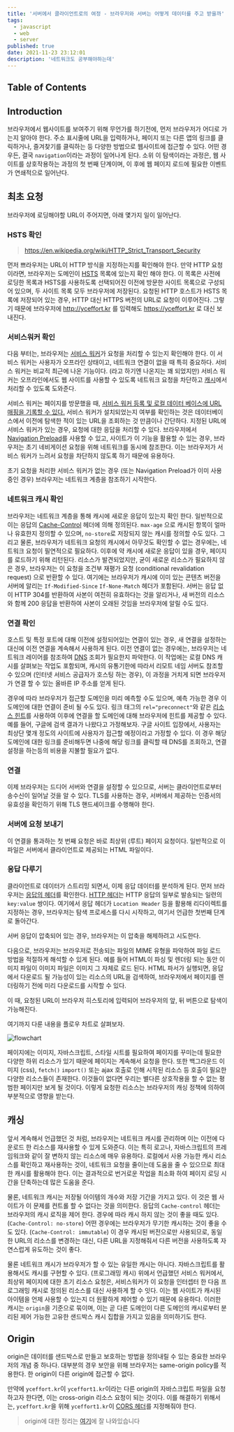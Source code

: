 ```yaml
---
title: '서버에서 클라이언트로의 여정 - 브라우저와 서버는 어떻게 데이터를 주고 받을까'
tags:
  - javascript
  - web
  - server
published: true
date: 2021-11-23 23:12:01
description: '네트워크도 공부해야하는데'
---
```


## Table of Contents

## Introduction

브라우저에서 웹사이트를 보여주기 위해 무언가를 하기전에, 먼저 브라우저가 어디로 가는지 알아야 한다. 주소 표시줄에 URL을 입력하거나, 페이지 또는 다른 앱의 링크를 클릭하거나, 즐겨찾기를 클릭하는 등 다양한 방법으로 웹사이트에 접근할 수 있다. 어떤 경우든, 결국 `navigation`이라는 과정이 일어나게 된다. 소위 이 탐색이라는 과정은, 웹 사이트를 상호작용하는 과정의 첫 번째 단계이며, 이 후에 웹 페이지 로드에 필요한 이벤트가 연쇄적으로 일어난다.

## 최초 요청

브라우저에 로딩해야할 URL이 주어지면, 아래 몇가지 일이 일어난다.

### HSTS 확인

> https://en.wikipedia.org/wiki/HTTP_Strict_Transport_Security

먼저 쁘라우저는 URL이 HTTP 방식을 지정하는지를 확인해야 한다. 만약 HTTP 요청이라면, 브라우저는 도메인이 [HSTS](https://developer.mozilla.org/en-US/docs/Web/HTTP/Headers/Strict-Transport-Security) 목록에 있는지 확인 해야 한다. 이 목록은 사전에 로딩한 목록과 HSTS를 사용하도록 선택되어진 이전에 방문한 사이트 목록으로 구성되어 있으며, 두 사이트 목록 모두 브라우저에 저장된다. 요청된 HTTP 호스트가 HSTS 목록에 저장되어 있는 경우, HTTP 대신 HTTPS 버전의 URL로 요청이 이루어진다. 그렇기 때문에 브라우저에 http://yceffort.kr 를 입력해도 https://yceffort.kr 로 대신 보내진다.

### 서비스워커 확인

다음 부터는, 브라우저는 [서비스 워커](https://developer.mozilla.org/en-US/docs/Web/API/Service_Worker_API)가 요청을 처리할 수 있는지 확인해야 한다. 이 서비스 워커는 사용자가 오프라인 상태이고, 네트워크 연결이 없을 때 특히 중요하다. 서비스 워커는 비교적 최근에 나온 기능이다. (라고 하기엔 나온지는 꽤 되었지만) 서비스 워커는 오프라인에서도 웹 사이트를 사용할 수 있도록 네트워크 요청을 차단하고 [캐시](https://developer.mozilla.org/en-US/docs/Web/API/Cache)에서 처리할 수 있도록 도와준다.

서비스 워커는 페이지를 방문했을 때, [서비스 워커 등록 및 로컬 데이터 베이스에 URL 매핑을 기록할 수 있다.](https://www.w3.org/TR/service-workers-1/#dfn-scope-to-registration-map) 서비스 워커가 설치되었는지 여부를 확인하는 것은 데이터베이스에서 이전에 탐색한 적이 있는 URL을 조회하는 것 만큼이나 간단하다. 지정된 URL에 서비스 워커가 있는 경우, 요청에 대한 응답을 처리할 수 있다. 브라우저에서 [Navigation Preload](https://developers.google.com/web/updates/2017/02/navigation-preload#the-solution)를 사용할 수 있고, 사이트가 이 기능을 활용할 수 있는 경우, 브라우저는 초기 네비게이션 요청을 위해 네트워크를 동시에 참조한다. 이는 브라우저가 서비스 워커가 느려서 요청을 차단하지 않도록 하기 때문에 유용하다.

초기 요청을 처리한 서비스 워커가 없는 경우 (또는 Navigation Preload가 이미 사용 중인 경우) 브라우저는 네트워크 계층을 참조하기 시작한다.

### 네트워크 캐시 확인

브라우저는 네트워크 계층을 통해 캐시에 새로운 응답이 있는지 확인 한다. 일반적으로 이는 응답의 [Cache-Control](https://developer.mozilla.org/en-US/docs/Web/HTTP/Headers/Cache-Control) 헤더에 의해 정의된다. `max-age` 으로 캐시된 항목이 얼마나 유효한지 정의할 수 있으며, `no-store`로 저장되지 않는 캐시를 정의할 수도 있다. 그리고 물론, 브라우저가 네트워크 요청의 캐시에서 아무것도 확인할 수 없는 경우에는, 네트워크 요청이 필연적으로 필요하다. 이후에 약 캐시에 새로운 응답이 있을 경우, 페이지를 로드하기 위해 리턴된다. 리소스가 발견되었지만, 굳이 새로운 리소스가 필요하지 않은 경우, 브라우저는 이 요청을 조건부 재평가 요청 (conditional revalidation request) 으로 반환할 수 있다. 여기에는 브라우저가 캐시에 이미 있는 콘텐츠 버전을 서버에 알리는 `If-Modified-Since` `If-None-Match` 헤더가 포함된다. 서버는 응답 없이 HTTP 304를 반환하여 사본이 여전히 유효하다는 것을 알리거나, 새 버전의 리소스와 함께 200 응답을 반환하여 사본이 오래된 것임을 브라우저에 알릴 수도 있다.

### 연결 확인

호스트 및 특정 포트에 대해 이전에 설정되어있는 연결이 있는 경우, 새 연결을 설정하는 대신에 이전 연결을 계속해서 사용하게 된다. 이전 연결이 없는 경우에는, 브라우저는 네트워크 레이어를 참조하여 [DNS](https://ko.wikipedia.org/wiki/%EB%8F%84%EB%A9%94%EC%9D%B8_%EB%84%A4%EC%9E%84_%EC%8B%9C%EC%8A%A4%ED%85%9C) 조회가 필요한지 파악한다. 이 작업에는 로컬 DNS 캐시를 살펴보는 작업도 포함되며, 캐시의 유통기한에 따라서 리모트 네임 서버도 참조할 수 있으며 (인터넷 서비스 공급자가 호스팅 하는 경우), 이 과정을 거치게 되면 브라우저가 연결 할 수 있는 올바른 IP 주소를 얻게 된다.

경우에 따라 브라우저가 접근할 도메인을 미리 예측할 수도 있으며, 예측 가능한 경우 이 도메인에 대한 연결이 준비 될 수도 있다. 링크 태그의 `rel="preconnect"`와 같은 [리소스 힌트](https://www.w3.org/TR/resource-hints/)를 사용하여 이후에 연결을 할 도메인에 대해 브라우저에 힌트를 제공할 수 있다. 예를 들어, 구글에 검색 결과가 나왔다고 가정해보자. 구글 사이트 입장에서, 사용자는 최상단 몇개 정도의 사이트에 사용자가 접근할 예정이라고 가정할 수 있다. 이 경우 해당 도메인에 대한 링크를 준비해두면 나중에 해당 링크를 클릭할 때 DNS를 조회하고, 연결설정을 하는등의 비용을 지불할 필요가 없다.

### 연결

이제 브라우저는 드디어 서버와 연결을 설정할 수 있으므로, 서버는 클라이언트로부터 송수신이 일어날 것을 알 수 있다. TLS를 사용하는 경우, 서버에서 제공하는 인증서의 유효성을 확인하기 위해 TLS 핸드셰이크를 수행해야 한다.

### 서버에 요청 보내기

이 연결을 통과하는 첫 번째 요청은 바로 최상위 (루트) 페이지 요청이다. 일반적으로 이 파일은 서버에서 클라이언트로 제공되는 HTML 파일이다.

### 응답 다루기

클라이언트로 데이터가 스트리밍 되면서, 이제 응답 데이터를 분석하게 된다. 먼저 브라우저는 [응답의 헤더](https://developer.mozilla.org/en-US/docs/Glossary/Response_header)를 확인한다. [HTTP 헤더](https://developer.mozilla.org/en-US/docs/Web/HTTP/Headers)는 HTTP 응답의 일부로 발송되는 일련의 `key:value` 쌍이다. 여기에서 응답 헤더가 `Location Header` 등을 활용해 리다이렉트를 지정하는 경우, 브라우저는 탐색 프로세스를 다시 시작하고, 여기서 언급한 첫번째 단계로 돌아간다.

서버 응답이 압축되어 있는 경우, 브라우저는 이 압축을 해제하려고 시도한다.

다음으로, 브라우저는 브라우저로 전송되는 파일의 MIME 유형을 파악하여 파일 로드 방법을 적절하게 해석할 수 있게 된다. 예를 들어 HTML이 파싱 및 렌더링 되는 동안 이미지 파일이 이미지 파일은 이미지 그 자체로 로드 된다. HTML 파서가 실행되면, 응답에서 다운로드 될 가능성이 있는 리소스의 URL을 검색하여, 브라우저에서 페이지를 렌더링하기 전에 미리 다운로드를 시작할 수 있다.

이 때, 요청된 URL이 브라우저 히스토리에 입력되어 브라우저의 앞, 뒤 버튼으로 탐색이 가능해진다.

여기까지 다룬 내용을 플로우 차트로 살펴보자.

![flowchart](./images/flowchart.png)

페이지에는 이미지, 자바스크립트, 스타일 시트를 필요하여 페이지를 꾸미는데 필요한 다양한 하위 리소스가 있기 때문에 페이지는 계속해서 요청을 한다. 또한 백그라운드 이미지 (css), `fetch()` `import()` 또는 ajax 호출로 인해 시작된 리소스 등 호출이 필요한 다양한 리소스들이 존재한다. 이것들이 없다면 우리는 별다른 상호작용을 할 수 없는 평범한 페이지만 보게 될 것이다. 이렇게 요청한 리소스는 브라우저의 캐싱 정책에 의하여 부분적으로 영향을 받는다.

## 캐싱

앞서 계속해서 언급했던 것 처럼, 브라우저는 네트워크 캐시를 관리하며 이는 이전에 다운로드 한 리소스를 재사용할 수 있게 도와준다. 이는 특히 로고나, 자바스크립트의 프레임워크와 같이 잘 변하지 않는 리소스에 매우 유용하다. 로컬에서 사용 가능한 캐시 리소스를 확인하고 재사용하는 것이, 네트워크 요청을 줄이는데 도움을 줄 수 있으므로 최대한 캐시를 활용해야 한다. 이는 결과적으로 번거로운 작업을 최소화 하여 페이지 로딩 시간을 단축하는데 많은 도움을 준다.

물론, 네트워크 캐시는 저장될 아이템의 개수와 저장 기간을 가지고 있다. 이 것은 웹 사이트가 이 문제를 컨트롤 할 수 없다는 것을 의미한다. 응답의 `Cache-control` 헤더는 브라우저의 캐시 로직을 제어 한다. 경우에 따라 캐시 하지 않는 것이 좋을 때도 있다. (`Cache-Control: no-store`) 어떤 경우에는 브라우저가 무기한 캐시하는 것이 좋을 수도 있다. (`Cache-Control: immutable`) 이 경우 캐시된 버전으로만 사용되므로, 동일한 URL의 리소스를 변경하는 대신, 다른 URL을 지정해줘서 다른 버전을 사용하도록 자연스럽게 유도하는 것이 좋다.

물론 네트워크 캐시가 브라우저가 할 수 있는 유일한 캐시는 아니다. 자바스크립트를 활용해서도 캐시를 구현할 수 있다. (프로그래밍 캐시) 위에서 언급했던 서비스 워커에서, 최상위 페이지에 대한 초기 리소스 요청은, 서비스워커가 이 요청을 인터셉터 한 다음 프로그래밍 캐시로 정의된 리소스를 대신 사용하게 할 수 잇다. 이는 웹 사이트가 캐시된 아이템을 언제 사용할 수 있는지 더 원활하게 제어할 수 있기 때문에 유용하다. 이러한 캐시는 `origin`을 기준으로 묶이며, 이는 곧 다른 도메인이 다른 도메인의 캐시로부터 분리된 제어 가능한 고유한 샌드박스 캐시 집합을 가지고 있음을 의미하기도 한다.

## Origin

origin은 데이터를 샌드박스로 만들고 보호하는 방법을 정의내릴 수 있는 중요한 브라우저의 개념 중 하나다. 대부분의 경우 보안을 위해 브라우저는 same-origin policy를 적용한다. 한 origin이 다른 origin에 접근할 수 없다.

만약에 `yceffort.kr`이 `yceffort1.kr`이라는 다른 origin의 자바스크립트 파일을 요청하고자 한다면, 이는 cross-origin 리소스 요청이 되는 것이다. 이를 해결하기 위해서는, `yceffort.kr`을 위해 `yceffort1.kr`이 [CORS 헤더](https://developer.mozilla.org/en-US/docs/Web/HTTP/CORS)를 지정해줘야 한다.

> origin에 대한 정리는 [여기](/2020/09/referer-and-referrer-policy#origin)에 잘 나와있습니다
